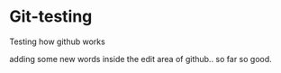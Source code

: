 # Git-testing
Testing how github works

adding some new words inside the edit area of github.. so far so good.
